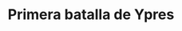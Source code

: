 ﻿---
title: "Primera batalla de Ypres"
permalink: periodes_969.html
layout: periode
dataInici: 1914-10-19
dataFi: 1914-11-22
sidebar: periodes
pares:
  - 314:
    title: "Carrera al Mar"
    dataInici: "(1914-10-17)"
    dataFi: "(1914-10-19)"

fills:
jocsPrincipals:
jocsEscenaris:
jocsEpoca:
  - title: "Clash of Giants II"
    bggId: 13709
    escenari: "First Ypres"
    dataInici: 
    dataFi: 

jocsEpocaEscenaris:
---
